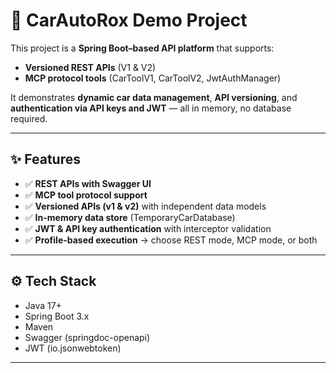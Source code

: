 # 🚗 CarAutoRox Demo Project

This project is a **Spring Boot–based API platform** that supports:

* **Versioned REST APIs** (V1 & V2)
* **MCP protocol tools** (CarToolV1, CarToolV2, JwtAuthManager)

It demonstrates **dynamic car data management**, **API versioning**, and **authentication via API keys and JWT** — all in memory, no database required.

---

## ✨ Features

* ✅ **REST APIs with Swagger UI**
* ✅ **MCP tool protocol support**
* ✅ **Versioned APIs (v1 & v2)** with independent data models
* ✅ **In-memory data store** (TemporaryCarDatabase)
* ✅ **JWT & API key authentication** with interceptor validation
* ✅ **Profile-based execution** → choose REST mode, MCP mode, or both

------------------------------------------------------------------------------------------------------------------------------------------------------------------------------

## ⚙️ Tech Stack

* Java 17+
* Spring Boot 3.x
* Maven
* Swagger (springdoc-openapi)
* JWT (io.jsonwebtoken)

------------------------------------------------------------------------------------------------------------------------------------------------------------------------------

